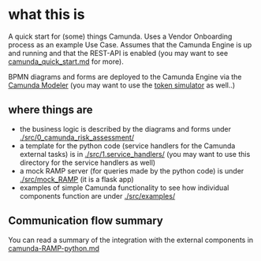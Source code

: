 # what this is

A quick start for (some) things Camunda. Uses a Vendor Onboarding process as an example Use Case. Assumes that the 
Camunda Engine is up and running and that the REST-API is enabled (you may want to see [camunda_quick_start.md](./docs/camunda_quick_start.md) for more).

BPMN diagrams and forms are deployed to the Camunda Engine via the [Camunda 
Modeler](https://camunda.com/download/modeler/) (you may want to use the [token simulator](https://github.com/camunda/camunda-modeler-token-simulation-plugin) as well..)   


## where things are

- the business logic is described by the diagrams and forms under [./src/0_camunda_risk_assessment/](src/0.camunda_risk_assessment)
- a template for the python code (service handlers for the Camunda external tasks) is in [./src/1.service_handlers/](src/1.service_handlers) 
  (you may want to use this directory for the service handlers as well)
- a mock RAMP server (for queries made by the python code) is under [./src/mock_RAMP](src/mock_RAMP) (it is a flask app)
- examples of simple Camunda functionality to see how individual components function are under [./src/examples/](src/examples)

[//]: # (- a first working example that shows the deployment to the Camunda Engine, a service handler in python and a mock )

[//]: # (  interaction between RAMP and the python code is in )

## Communication flow summary

You can read a summary of the integration with the external components in [camunda-RAMP-python.md](docs/README-camunda-RAMP-python.md)
